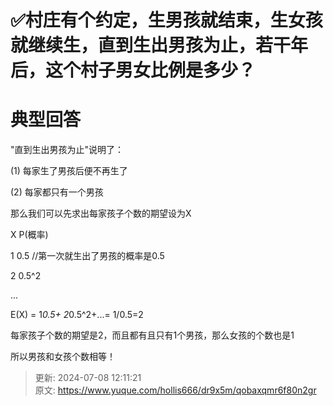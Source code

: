 # ✅村庄有个约定，生男孩就结束，生女孩就继续生，直到生出男孩为止，若干年后，这个村子男女比例是多少？



# 典型回答  

"直到生出男孩为止"说明了：

 (1) 每家生了男孩后便不再生了 

 (2) 每家都只有一个男孩 



 那么我们可以先求出每家孩子个数的期望设为X 

 X       P(概率) 

 1        0.5 //第一次就生出了男孩的概率是0.5 

 2        0.5^2 

 ... 

 E(X) = 1*0.5+ 2*0.5^2+...= 1/0.5=2



每家孩子个数的期望是2，而且都有且只有1个男孩，那么女孩的个数也是1



所以男孩和女孩个数相等！



> 更新: 2024-07-08 12:11:21  
> 原文: <https://www.yuque.com/hollis666/dr9x5m/qobaxqmr6f80n2gr>